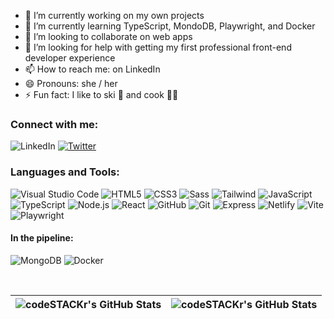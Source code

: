 - 🔭 I’m currently working on my own projects
- 🌱 I’m currently learning TypeScript, MondoDB, Playwright, and Docker
- 👯 I’m looking to collaborate on web apps
- 🤔 I’m looking for help with getting my first professional front-end developer experience
- 📫 How to reach me: on LinkedIn
- 😄 Pronouns: she / her
- ⚡ Fun fact: I like to ski :ski: and cook :woman_cook:

### Connect with me:

<p align ="left> 
           
[![LinkedIn][linkedin-shield]][linkedin-url]
[![Twitter][twitter-shield]][twitter-url]
           
</p>

           
### Languages and Tools:

<p align="left">
<img alt="Visual Studio Code" src="https://img.shields.io/badge/Visual_Studio_Code-0078D4?style=for-the-badge&logo=visual%20studio%20code&logoColor=white"   />
<img alt="HTML5" src="https://img.shields.io/badge/HTML5-E34F26?style=for-the-badge&logo=html5&logoColor=white"  />
<img alt="CSS3" src="https://img.shields.io/badge/CSS3-1572B6?style=for-the-badge&logo=css3&logoColor=white"  />
<img alt="Sass" src="https://img.shields.io/badge/Sass-CC6699?style=for-the-badge&logo=sass&logoColor=white"  />
<img alt="Tailwind" src="https://img.shields.io/badge/Tailwind_CSS-38B2AC?style=for-the-badge&logo=tailwind-css&logoColor=white"  />
<img alt="JavaScript" src="https://img.shields.io/badge/JavaScript-323330?style=for-the-badge&logo=javascript&logoColor=F7DF1E"  />
<img alt="TypeScript" src="https://img.shields.io/badge/TypeScript-007ACC?style=for-the-badge&logo=typescript&logoColor=white"  />
<img alt="Node.js" src="https://img.shields.io/badge/Node.js-339933?style=for-the-badge&logo=nodedotjs&logoColor=white"  />
<img alt="React" src="https://img.shields.io/badge/React_Native-20232A?style=for-the-badge&logo=react&logoColor=61DAFB"  />
<img alt="GitHub" src="https://img.shields.io/badge/GitHub-100000?style=for-the-badge&logo=github&logoColor=white"  />
<img alt="Git" src="https://img.shields.io/badge/GIT-E44C30?style=for-the-badge&logo=git&logoColor=white"  />
<img alt="Express" src="https://img.shields.io/badge/Express.js-000000?style=for-the-badge&logo=express&logoColor=white"  />
<img alt="Netlify" src="https://img.shields.io/badge/Netlify-00C7B7?style=for-the-badge&logo=netlify&logoColor=white"  />
<img alt="Vite" src="https://img.shields.io/badge/Vite-B73BFE?style=for-the-badge&logo=vite&logoColor=FFD62E"  />  
<img alt="Playwright" src="https://img.shields.io/badge/Playwright-45ba4b?style=for-the-badge&logo=Playwright&logoColor=white"  />
</p> 

#### In the pipeline:
<p align="left">
<img alt="MongoDB" src="https://img.shields.io/badge/MongoDB-4EA94B?style=for-the-badge&logo=mongodb&logoColor=white"  />
<img alt="Docker" src="https://img.shields.io/badge/Docker-2CA5E0?style=for-the-badge&logo=docker&logoColor=white"   />

</p> 
<br />

| <img align="center" alt="codeSTACKr's GitHub Stats" src="https://github-readme-stats-lemon-mu.vercel.app/api?username=sophiavf&show_icons=true&include_all_commits=true&theme=buefy&hide_border=true&count_private=true" /> | <img align="center" alt="codeSTACKr's GitHub Stats" src="https://github-readme-stats-lemon-mu.vercel.app/api/top-langs?username=sophiavf&layout=compact&theme=buefy&hide_border=true&count_private=true" /> |
| ------------- | ------------- |



<!-- Social media -->

[linkedin-shield]: https://img.shields.io/badge/-LinkedIn-black.svg?style=for-the-badge&logo=linkedin&colorB=555
[linkedin-url]: https://www.linkedin.com/in/sophiafairbairn/
[twitter-shield]: https://img.shields.io/badge/Twitter-1DA1F2?style=for-the-badge&logo=twitter&logoColor=white
[twitter-url]: https://twitter.com/Sophia_techy

<link rel="stylesheet" href="https://fonts.googleapis.com/css2?family=Material+Symbols+Outlined:opsz,wght,FILL,GRAD@20..48,100..700,0..1,-50..200" />
